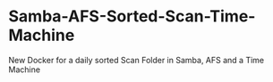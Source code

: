 # Samba-AFS-Sorted-Scan-Time-Machine
New Docker for a daily sorted Scan Folder in Samba, AFS and a Time Machine
